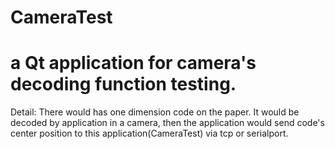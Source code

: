 # CameraTest

# a Qt application for camera's decoding function testing.

Detail:
There would has one dimension code on the paper. It would be decoded by application in a camera, then the application
would send code's center position to this application(CameraTest) via tcp or serialport. 


